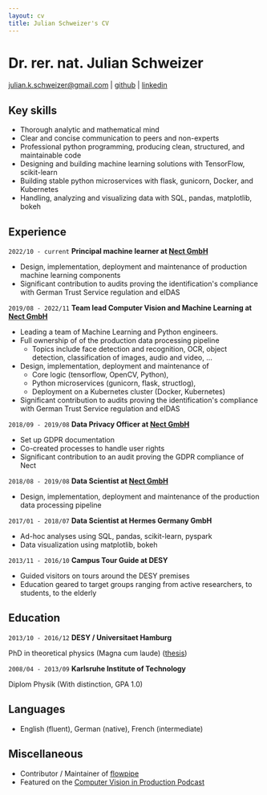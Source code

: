 ```yaml
---
layout: cv
title: Julian Schweizer's CV
---
```

# Dr. rer. nat. Julian Schweizer

<div id="webaddress">
<a href="julian.k.schweizer@gmail.com">julian.k.schweizer@gmail.com</a>
| <a href="https://github.com/neuneck">github</a>
| <a href="https://www.linkedin.com/in/jkschweizer/">linkedin</a>
</div>

## Key skills

- Thorough analytic and mathematical mind
- Clear and concise communication to peers and non-experts
- Professional python programming, producing clean, structured, and maintainable code
- Designing and building machine learning solutions with TensorFlow, scikit-learn
- Building stable python microservices with flask, gunicorn, Docker, and Kubernetes
- Handling, analyzing and visualizing data with SQL, pandas, matplotlib, bokeh

## Experience

`2022/10 - current`
__Principal machine learner at [Nect GmbH](https://nect.com)__

* Design, implementation, deployment and maintenance of production machine learning components
* Significant contribution to audits proving the identification's compliance with German Trust Service regulation and eIDAS


`2019/08 - 2022/11`
__Team lead Computer Vision and Machine Learning at [Nect GmbH](https://nect.com)__

* Leading a team of Machine Learning and Python engineers.
* Full ownership of of the production data processing pipeline
    * Topics include face detection and recognition, OCR, object detection, classification of images, audio and video, ...
* Design, implementation, deployment and maintenance of
    * Core logic (tensorflow, OpenCV, Python), 
    * Python microservices (gunicorn, flask, structlog), 
    * Deployment on a Kubernetes cluster (Docker, Kubernetes)
* Significant contribution to audits proving the identification's compliance with German Trust Service regulation and eIDAS

`2018/09 - 2019/08`
__Data Privacy Officer at [Nect GmbH](https://nect.com)__

* Set up GDPR documentation
* Co-created processes to handle user rights
* Significant contribution to an audit proving the GDPR compliance of Nect

`2018/08 - 2019/08`
__Data Scientist at [Nect GmbH](https://nect.com)__

* Design, implementation, deployment and maintenance of the production data processing pipeline

`2017/01 - 2018/07`
__Data Scientist at Hermes Germany GmbH__

* Ad-hoc analyses using SQL, pandas, scikit-learn, pyspark
* Data visualization using matplotlib, bokeh

`2013/11 - 2016/10`
__Campus Tour Guide at DESY__

* Guided visitors on tours around the DESY premises
* Education geared to target groups ranging from active researchers, to students, to the elderly

## Education

`2013/10 - 2016/12`
__DESY / Universitaet Hamburg__

PhD in theoretical physics (Magna cum laude) ([thesis](https://ediss.sub.uni-hamburg.de/handle/ediss/7029))

`2008/04 - 2013/09`
__Karlsruhe Institute of Technology__

Diplom Physik (With distinction, GPA 1.0)

## Languages
- English (fluent), German (native), French (intermediate)

## Miscellaneous

- Contributor / Maintainer of [flowpipe](https://github.com/PaulSchweizer/flowpipe)
- Featured on the [Computer Vision in Production Podcast](https://www.buzzsprout.com/1691665/8893506-computer-vision-in-production-julian-schweizer)

<!-- ### Footer

Last updated: Aug 2021 -->
